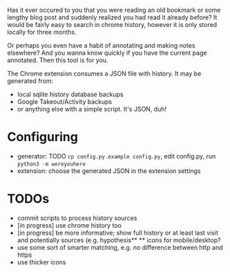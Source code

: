 Has it ever occured to you that you were reading an old bookmark or some lengthy blog post and suddenly realized you had read it already before? It would be fairly easy to search in chrome history, however it is only stored locally for three months. 

Or perhaps you even have a habit of annotating and making notes elsewhere? And you wanna know quickly if you have the current page annotated. Then this tool is for you.

The Chrome extension consumes a JSON file with history. It may be generated from:

* local sqlite history database backups
* Google Takeout/Activity backups
* or anything else with a simple script. It's JSON, duh!

# Configuring
* generator: TODO `cp config.py.example config.py`, edit config.py, run `python3 -m wereyouhere`
* extension: choose the generated JSON in the extension settings

# TODOs
* commit scripts to process history sources
* [in progress] use chrome history too
* [in progress] be more informative; show full history or at least last visit and potentially sources (e.g. hypothesis**
** icons for mobile/desktop?
* use some sort of smarter matching, e.g. no difference between http and https
* use thicker icons
